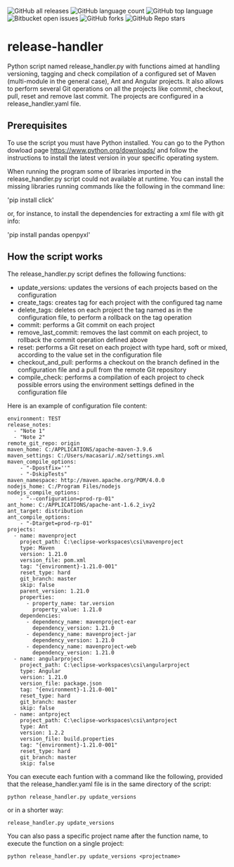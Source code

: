 ![GitHub all releases](https://img.shields.io/github/downloads/mcasari/release-handler/total)
![GitHub language count](https://img.shields.io/github/languages/count/mcasari/release-handler)
![GitHub top language](https://img.shields.io/github/languages/top/mcasari/release-handler?color=yellow)
![Bitbucket open issues](https://img.shields.io/bitbucket/issues/mcasari/release-handler)
![GitHub forks](https://img.shields.io/github/forks/mcasari/release-handler?style=social)
![GitHub Repo stars](https://img.shields.io/github/stars/mcasari/release-handler?style=social)

# release-handler

Python script named release_handler.py with functions aimed at handling versioning, tagging and check compilation of a configured set of Maven (multi-module in the general case), Ant and Angular projects. It also allows to perform several Git operations on all the projects like commit, checkout, pull, reset and remove last commit. The projects are configured in a release_handler.yaml file.

## Prerequisites

To use the script you must have Python installed. You can go to the Python dowload page https://www.python.org/downloads/ and follow the instructions 
to install the latest version in your specific operating system.

When running the program some of libraries imported in the release_handler.py script could not available at runtime. You can install the missing libraries running commands like the following
in the command line:

'pip install click'

 or, for instance, to install the dependencies for extracting a xml file with git info:

 'pip install pandas openpyxl'


## How the script works

The release_handler.py script defines the following functions:

- update_versions: updates the versions of each projects based on the configuration
- create_tags: creates tag for each project with the configured tag name
- delete_tags: deletes on each project the tag named as in the configuration file, to perform a rollback on the tag operation
- commit: performs a Git commit on each project
- remove_last_commit: removes the last commit on each project, to rollback the commit operation defined above
- reset: performs a Git reset on each project with type hard, soft or mixed, according to the value set in the configuration file
- checkout_and_pull: performs a checkout on the branch defined in the configuration file and a pull from the remote Git repository
- compile_check: performs a compilation of each project to check possible errors using the environment settings defined in the configuration file

Here is an example of configuration file content:

```
environment: TEST
release_notes:
  - "Note 1"
  - "Note 2"
remote_git_repo: origin
maven_home: C:/APPLICATIONS/apache-maven-3.9.6
maven_settings: C:/Users/macasari/.m2/settings.xml
maven_compile_options:
    - "-Dpostfix=''"
    - "-DskipTests"  
maven_namespace: http://maven.apache.org/POM/4.0.0
nodejs_home: C:/Program Files/nodejs
nodejs_compile_options:
    - "--configuration=prod-rp-01" 
ant_home: C:/APPLICATIONS/apache-ant-1.6.2_ivy2
ant_target: distribution 
ant_compile_options:
    - "-Dtarget=prod-rp-01" 
projects:
  - name: mavenproject
    project_path: C:\eclipse-workspaces\csi\mavenproject
    type: Maven
    version: 1.21.0
    version_file: pom.xml
    tag: "{environment}-1.21.0-001"
    reset_type: hard
    git_branch: master
    skip: false
    parent_version: 1.21.0
    properties:
      - property_name: tar.version
        property_value: 1.21.0
    dependencies:
      - dependency_name: mavenproject-ear
        dependency_version: 1.21.0
      - dependency_name: mavenproject-jar
        dependency_version: 1.21.0
      - dependency_name: mavenproject-web
        dependency_version: 1.21.0      
  - name: angularproject
    project_path: C:\eclipse-workspaces\csi\angularproject
    type: Angular
    version: 1.21.0
    version_file: package.json
    tag: "{environment}-1.21.0-001"
    reset_type: hard
    git_branch: master
    skip: false
  - name: antproject
    project_path: C:\eclipse-workspaces\csi\antproject
    type: Ant
    version: 1.2.2
    version_file: build.properties
    tag: "{environment}-1.21.0-001"
    reset_type: hard
    git_branch: master
    skip: false
```

You can execute each funtion with a command like the following, provided that the release_handler.yaml file is in the same directory of the script:

`python release_handler.py update_versions`

or in a shorter way:

`release_handler.py update_versions`

You can also pass a specific project name after the function name, to execute the function on a single project:

`python release_handler.py update_versions <projectname>`




